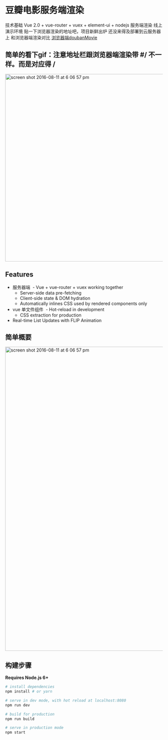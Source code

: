 # 豆瓣电影服务端渲染
技术基础 Vue 2.0 + vue-router + vuex + element-ui + nodejs 服务端渲染
线上演示环境 贴一下浏览器渲染的地址吧，项目新鲜出炉 还没来得及部署到云服务器上
和浏览器端渲染对比 <a href='https://github.com/monkeyWangs/doubanMovie'> 浏览器端doubanMovie</a>
## 简单的看下gif：注意地址栏跟浏览器端渲染带 #/ 不一样。而是对应得 /
<img width="600" alt="screen shot 2016-08-11 at 6 06 57 pm" src="https://github.com/monkeyWangs/doubanMovie-SSR/blob/master/public/doubanSSR.gif">

## Features

- 服务器端
  - Vue + vue-router + vuex working together
  - Server-side data pre-fetching
  - Client-side state & DOM hydration
  - Automatically inlines CSS used by rendered components only
- vue 单文件组件
  - Hot-reload in development
  - CSS extraction for production
- Real-time List Updates with FLIP Animation

## 简单概要
<img width="973" alt="screen shot 2016-08-11 at 6 06 57 pm" src="https://cloud.githubusercontent.com/assets/499550/17607895/786a415a-5fee-11e6-9c11-45a2cfdf085c.png">

## 构建步骤
**Requires Node.js 6+**

``` bash
# install dependencies
npm install # or yarn

# serve in dev mode, with hot reload at localhost:8080
npm run dev

# build for production
npm run build

# serve in production mode
npm start
```
